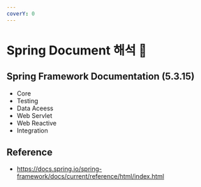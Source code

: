 ```yaml
---
coverY: 0
---
```



# Spring Document 해석 🧐

## Spring Framework Documentation (5.3.15) 

- Core
- Testing
- Data Aceess
- Web Servlet
- Web Reactive
- Integration

## Reference
- https://docs.spring.io/spring-framework/docs/current/reference/html/index.html
